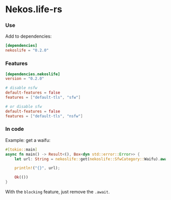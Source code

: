 # Nekos.life-rs

### Use

Add to dependencies:
```toml
[dependencies]
nekoslife = "0.2.0"
```

### Features

```toml
[dependencies.nekoslife]
version = "0.2.0"

# disable nsfw
default-features = false
features = ["default-tls", "sfw"]

# or disable sfw
default-features = false
features = ["default-tls", "nsfw"]
```

### In code

Example: get a waifu:
```rs
#[tokio::main]
async fn main() -> Result<(), Box<dyn std::error::Error>> {
    let url: String = nekoslife::get(nekoslife::SfwCategory::Waifu).await?;

    println!("{}", url);

    Ok(())
}
```

With the `blocking` feature, just remove the `.await`.
